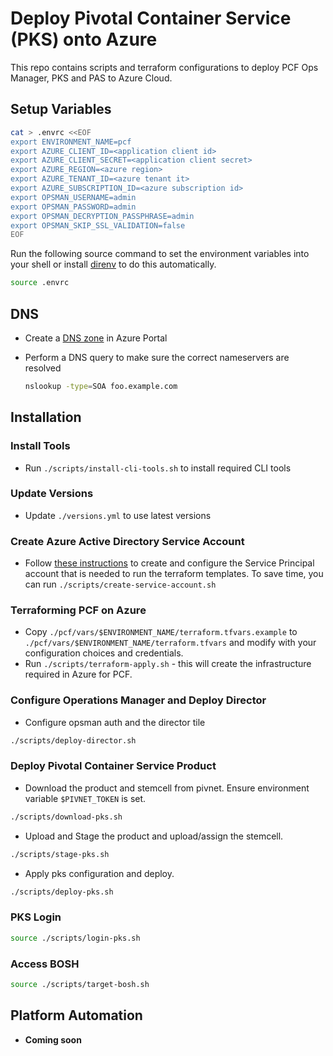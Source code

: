 # Deploy Pivotal Container Service (PKS) onto Azure

This repo contains scripts and terraform configurations to deploy PCF Ops Manager, PKS and PAS to Azure Cloud.

## Setup Variables

```sh
cat > .envrc <<EOF
export ENVIRONMENT_NAME=pcf
export AZURE_CLIENT_ID=<application client id>
export AZURE_CLIENT_SECRET=<application client secret>
export AZURE_REGION=<azure region>
export AZURE_TENANT_ID=<azure tenant it>
export AZURE_SUBSCRIPTION_ID=<azure subscription id>
export OPSMAN_USERNAME=admin
export OPSMAN_PASSWORD=admin
export OPSMAN_DECRYPTION_PASSPHRASE=admin
export OPSMAN_SKIP_SSL_VALIDATION=false
EOF
```

Run the following source command to set the environment variables into your shell or install [direnv](https://direnv.net/) to do this automatically.

```sh
source .envrc
```

## DNS

- Create a [DNS zone](https://docs.microsoft.com/en-us/azure/dns/dns-delegate-domain-azure-dns#create-a-dns-zone) in Azure Portal

- Perform a DNS query to make sure the correct nameservers are resolved

  ```sh
  nslookup -type=SOA foo.example.com
  ```

## Installation

### Install Tools

- Run `./scripts/install-cli-tools.sh` to install required CLI tools

### Update Versions

- Update `./versions.yml` to use latest versions

### Create Azure Active Directory Service Account

- Follow [these instructions](https://docs.pivotal.io/platform/ops-manager/2-8/azure/prepare-azure-terraform.html#install) to create and configure the Service Principal account that is needed to run the terraform templates. To save time, you can run `./scripts/create-service-account.sh`

### Terraforming PCF on Azure

- Copy `./pcf/vars/$ENVIRONMENT_NAME/terraform.tfvars.example` to `./pcf/vars/$ENVIRONMENT_NAME/terraform.tfvars` and modify with your configuration choices and credentials.
- Run `./scripts/terraform-apply.sh` - this will create the infrastructure required in Azure for PCF.

### Configure Operations Manager and Deploy Director

- Configure opsman auth and the director tile

```sh
./scripts/deploy-director.sh
```

### Deploy Pivotal Container Service Product

- Download the product and stemcell from pivnet. Ensure environment variable `$PIVNET_TOKEN` is set.

```sh
./scripts/download-pks.sh
```

- Upload and Stage the product and upload/assign the stemcell.

```sh
./scripts/stage-pks.sh
```

- Apply pks configuration and deploy.

```sh
./scripts/deploy-pks.sh
```

### PKS Login

```sh
source ./scripts/login-pks.sh
```

### Access BOSH

```sh
source ./scripts/target-bosh.sh
```

## Platform Automation

- **Coming soon**
